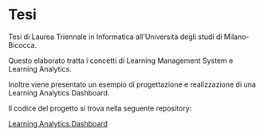 # Tesi

Tesi di Laurea Triennale in Informatica all'Università degli studi di Milano-Bicocca.

Questo elaborato tratta i concetti di Learning Management System e Learning Analytics.

Inoltre viene presentato un esempio di progettazione e realizzazione di una Learning Analytics Dashboard.

Il codice del progetto si trova nella seguente repository:

[Learning Analytics Dashboard](https://github.com/ruffini-stefano/LearningAnalyticsDashboard)
